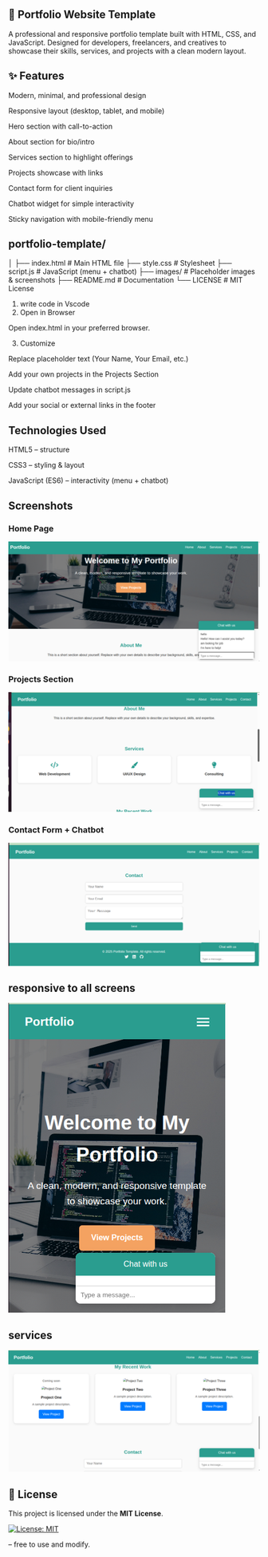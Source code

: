 ## 🚀 Portfolio Website Template

A professional and responsive portfolio template built with HTML, CSS, and JavaScript.
Designed for developers, freelancers, and creatives to showcase their skills, services, and projects with a clean modern layout.
## ✨ Features

Modern, minimal, and professional design

Responsive layout (desktop, tablet, and mobile)

Hero section with call-to-action

About section for bio/intro

Services section to highlight offerings

Projects showcase with links

Contact form for client inquiries

Chatbot widget for simple interactivity

Sticky navigation with mobile-friendly menu
## portfolio-template/
│
├── index.html      # Main HTML file
├── style.css       # Stylesheet
├── script.js       # JavaScript (menu + chatbot)
├── images/         # Placeholder images & screenshots
├── README.md       # Documentation
└── LICENSE         # MIT License
1. write code in Vscode
2. Open in Browser

Open index.html in your preferred browser.

3. Customize

Replace placeholder text (Your Name, Your Email, etc.)

Add your own projects in the Projects Section

Update chatbot messages in script.js

Add your social or external links in the footer

## Technologies Used

HTML5 – structure

CSS3 – styling & layout

JavaScript (ES6) – interactivity (menu + chatbot)

##  Screenshots

### Home Page
![Home Screenshot](images/Screenshot%20from%202025-09-08%2023-02-45.png)

### Projects Section
![Projects Screenshot](images/About.png)

### Contact Form + Chatbot
![Contact Screenshot](images/contact.png)
## responsive to all screens
![responsive Screenshot](images/responsiveness.png)
## services
![services Screenshot](images/services.png)


## 📜 License  

This project is licensed under the **MIT License**.  

[![License: MIT](https://img.shields.io/badge/License-MIT-green.svg)](LICENSE)  

 – free to use and modify.